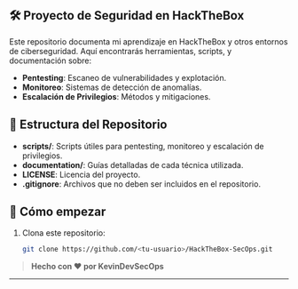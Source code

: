 ## 🛠️ Proyecto de Seguridad en HackTheBox
Este repositorio documenta mi aprendizaje en HackTheBox y otros entornos de ciberseguridad. Aquí encontrarás herramientas, scripts, y documentación sobre:
- **Pentesting**: Escaneo de vulnerabilidades y explotación.
- **Monitoreo**: Sistemas de detección de anomalías.
- **Escalación de Privilegios**: Métodos y mitigaciones.

## 📁 Estructura del Repositorio
- **scripts/**: Scripts útiles para pentesting, monitoreo y escalación de privilegios.
- **documentation/**: Guías detalladas de cada técnica utilizada.
- **LICENSE**: Licencia del proyecto.
- **.gitignore**: Archivos que no deben ser incluidos en el repositorio.

## 🚀 Cómo empezar
1. Clona este repositorio:
   ```bash
   git clone https://github.com/<tu-usuario>/HackTheBox-SecOps.git
> **Hecho con ❤️ por KevinDevSecOps**

---

